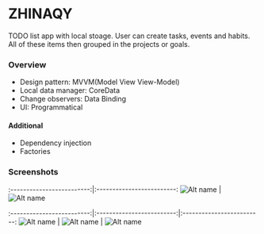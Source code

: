 #  ZHINAQY
TODO list app with local stoage. User can create tasks, events and habits. All of these items then grouped in the projects or goals.

### Overview
* Design pattern: MVVM(Model View View-Model)
* Local data manager: CoreData
* Change observers: Data Binding
* UI: Programmatical

#### Additional
* Dependency injection
* Factories

### Screenshots
      
:-------------------------:|:-------------------------:
![Alt name](https://i.ibb.co/mbtWTqB/Simulator-Screen-Shot-i-Phone-11-2020-09-15-at-23-44-42.png)  |  ![Alt name](https://i.ibb.co/5YWXrTn/Simulator-Screen-Shot-i-Phone-11-2020-09-15-at-23-44-56.png)

:-------------------------:|:-------------------------:|:-------------------------:
![Alt name](https://i.ibb.co/7JZN6dQ/Simulator-Screen-Shot-i-Phone-11-2020-09-15-at-23-45-07.png)  |  ![Alt name](https://i.ibb.co/LR9JzWB/Simulator-Screen-Shot-i-Phone-11-2020-09-15-at-23-45-11.png) | ![Alt name](https://i.ibb.co/SP4PzN7/Simulator-Screen-Shot-i-Phone-11-2020-09-15-at-23-45-18.png)

